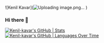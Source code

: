 ![Kenil Kavar](![Uploading image.png…]()
)

### Hi there 👋

<!--
**Kenil-kavar/Kenil-kavar** is a ✨ _special_ ✨ repository because its `README.md` (this file) appears on your GitHub profile.

Here are some ideas to get you started:

- 🔭 I’m currently working on ...
- 🌱 I’m currently learning ...
- 👯 I’m looking to collaborate on ...
- 🤔 I’m looking for help with ...
- 💬 Ask me about ...
- 📫 How to reach me: ...
- 😄 Pronouns: ...
- ⚡ Fun fact: ...
-->
[![Kenil-kavar's GitHub | Stats](https://stats.quine.sh/Kenil-kavar/github?theme=dark)](https://quine.sh?utm_source=widgets&utm_campaign=Kenil-kavar)
[![Kenil-kavar's GitHub | Languages Over Time](https://stats.quine.sh/Kenil-kavar/languages-over-time?theme=dark)](https://quine.sh?utm_source=widgets&utm_campaign=Kenil-kavar)
